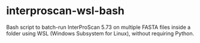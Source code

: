 # interproscan-wsl-bash
Bash script to batch-run InterProScan 5.73 on multiple FASTA files inside a folder using WSL (Windows Subsystem for Linux), without requiring Python.
